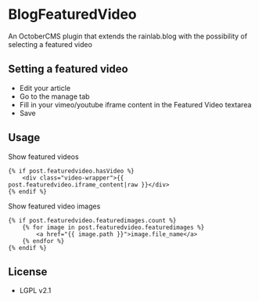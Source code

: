 # BlogFeaturedVideo

An OctoberCMS plugin that extends the rainlab.blog with the possibility of selecting a featured video

## Setting a featured video 

* Edit your article
* Go to the manage tab
* Fill in your vimeo/youtube iframe content in the Featured Video textarea
* Save

## Usage

Show featured videos
```
{% if post.featuredvideo.hasVideo %}
    <div class="video-wrapper">{{ post.featuredvideo.iframe_content|raw }}</div>
{% endif %}

```
Show featured video images

```
{% if post.featuredvideo.featuredimages.count %}
    {% for image in post.featuredvideo.featuredimages %}
        <a href="{{ image.path }}">image.file_name</a>
    {% endfor %}
{% endif %}
```

## License

* LGPL v2.1
